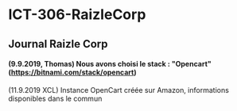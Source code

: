 # ICT-306-RaizleCorp
## Journal Raizle Corp
#### (9.9.2019, Thomas) Nous avons choisi le stack : "Opencart" (https://bitnami.com/stack/opencart)
(11.9.2019 XCL) Instance OpenCart créée sur Amazon, informations disponibles dans le commun
